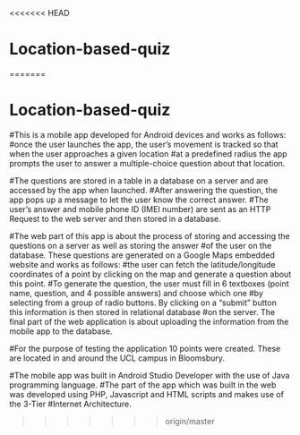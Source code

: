 <<<<<<< HEAD
# Location-based-quiz
=======
# Location-based-quiz

#This is a mobile app developed for Android devices and works as follows: 
#once the user launches the app, the user’s movement is tracked so that when the user approaches a given location
#at a predefined radius the app prompts the user to answer a multiple-choice question about that location. 

#The questions are stored in a table in a database on a server and are accessed by the app when launched.
#After answering the question, the app pops up a message to let the user know the correct answer.
#The user’s answer and mobile phone ID (IMEI number) are sent as an HTTP Request to the web server and then stored in a database.

#The web part of this app is about the process of storing and accessing the questions on a server as well as storing the answer
#of the user on the database. These questions are generated on a Google Maps embedded website and works as follows:
#the user can fetch the latitude/longitude coordinates of a point by clicking on the map and generate a question about this point.
#To generate the question, the user must fill in 6 textboxes (point name, question, and 4 possible answers) and choose which one 
#by selecting from a group of radio buttons. By clicking on a “submit” button this information is then stored in relational database 
#on the server. The final part of the web application is about uploading the information from the mobile app to the database. 

#For the purpose of testing the application 10 points were created. These are located in and around the UCL campus in Bloomsbury. 

#The mobile app was built in Android Studio Developer with the use of Java programming language. 
#The part of the app which was built in the web was developed using PHP, Javascript and HTML scripts and makes use of the 3-Tier 
#Internet Architecture.
>>>>>>> origin/master
